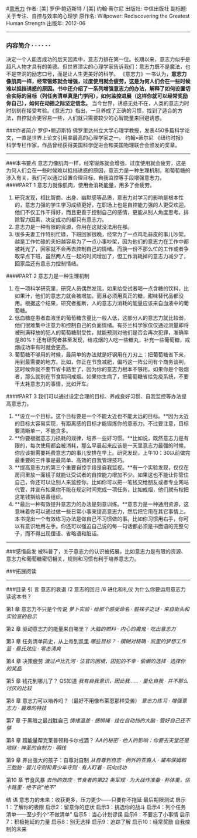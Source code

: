#[意志力](https://https://book.douban.com/subject/10773358/)
作者:  [美] 罗伊·鲍迈斯特 / [美] 约翰·蒂尔尼 
出版社: 中信出版社
副标题: 关于专注、自控与效率的心理学
原作名: Willpower: Rediscovering the Greatest Human Strength
出版年: 2012-06
***
### 内容简介  · · · · · ·
决定一个人能否成功的后天因素中，意志力排在第一位。长期以来，意志力似乎是超凡人物才具有的美德。但世界顶尖的心理学家告诉我们：意志力既不是魔法，也不是空洞的励志口号，而是让人生更美好的科学。
《意志力》一书认为，**意志力像肌肉一样，经常锻炼就会增强，过度使用就会疲劳，这是为何人们会在一些时候难以抵挡诱惑的原因。书中还介绍了一系列增强意志力的办法，解释了如何设置切合实际的目标（列任务清单真是门学问），如何监控进展（这样你就可以经常奖励你自己），如何在动摇之际坚定信念。**
当今世界，诱惑无处不在，人类的意志力时时刻刻在接受考验。《意志力》指出，一旦养成了正确的习惯，找到了适合的方法，自控就会更容易一些，人们就只需要较少的心智能量来回避诱惑。

###作者简介 
罗伊•鲍迈斯特 佛罗里达州立大学心理学教授，发表450多篇科学论文，一直是世界上论文引用率最高的心理学家之一。
约翰•蒂尔尼 《纽约时报》科学专栏作家，作品曾经获得美国科学促进会和美国物理联合会颁发的奖章。

***
###本书要点
意志力像肌肉一样，经常锻炼就会增强，过度使用就会疲劳，这是为何人们会在一些时候难以抵挡诱惑的原因，意志力是一种生理机制，和葡萄糖的涉入有关，我们可以通过设置合理目标、自我监控等手段增强意志力。
####PART 1  意志力就像肌肉，使用会消耗能量，用多了会疲劳。
1. 研究发现，相比智商、出身、幽默感等品质，意志力对学习的影响是根本性的，意志力强的学生学习成绩更好，在职场上也是自控能力强的人更受欢迎，他们不仅工作干得好，而且更善于控制自己的感情，更能从别人角度思考。排除智力因素，决定成功的都只有意志力。
2. 意志力是一种有限的资源，你用在这就没法用在那。
3. 很多夫妻工作特别忙碌，下班回家很晚，经常为了一点鸡毛蒜皮的事儿吵架。越是工作忙碌的夫妇越容易为了一点小事吵架，因为他们的意志力在工作中都被耗光了，回家就不会再去控制自己的情绪。而换一份不那么忙的工作或者争取早点下班，虽然两人在一起的时间增加了，但工作消耗掉的意志力减少了，回家后还有意志力控制情绪。

####PART 2  意志力是一种生理机制
1. 在一项科学研究里，研究人员偶然发现，如果给受试者喝一点含糖的饮料，比如果汁，他们的意志力就会被增加。而且必须用真正的糖，甜味替代品都没用。根据这个结果，研究者推断，人的意志力消耗的能量应该来自血液中的葡萄糖。
2. 低血糖症患者血液里的葡萄糖含量比一般人低，这部分人的意志力就比较弱，他们很难集中注意力和控制自己的负面情绪。有芬兰科学家仅仅通过测量即将被刑满释放的犯人的葡萄糖耐受性，就能预测对他们是否会再次犯罪，准确率是80%！还有研究者甚至发现，给戒烟的人吃一些糖丸，补充一些葡萄糖，戒烟成功率有时就会更高。
3. 葡萄糖不够用的时候，最简单的办法就是好钢用在刀刃上：把葡萄糖省下来，用到最需要的地方。比如，你正在节食减肥，偏巧这一阵公司有个商务谈判，这时候你就不要节省卡路里了，因为你的意志力根本不够用。如果你是个吸烟者，那么就别在节食期间戒烟。如果你生病了，把葡萄糖省给免疫系统，不要干太耗意志力的事情，比如开车。

####PART 3  我们可以通过设定合理的目标、养成良好习惯、自我监控等办法提高意志力。
1. **设立一个目标，这个目标要是一个不能太近也不能太远的目标。**因为太近的目标太容易实现，有距离感的目标才能锻炼你的意志力。不过要注意，目标要清晰单一，不能贪多。
2. **你要根据意志力损耗的规律，培养一些好习惯。**比如说，既然意志力是有限的，每次使用都会被消耗，那么早晨起来应该是一天里意志力最强的时候，你应该把需要耗费意志力的事儿安排在早上。研究发现，上午10：30以前做完最重要的三件事是最简单、高效的自我管理技巧。
3. **提高意志力的第三个重要自控手段是自我监视。**有一个实验发现，仅仅在房间里放一面镜子就能让受试者的自控能力增加不少。如果这也不能让你管住自己，你还可以让别人来监控你。比如你可以把一笔钱交给朋友或者专业网站代管，并宣布如果你不能在规定时间完成一项任务，比如戒烟，他们就有权把这笔钱捐给慈善组织。
4. **最后一种有效提升意志力的办法是刻意训练。**意志力是一种通用资源，这意味着你可以通过做一些日常小事来提高意志力，然后把它用在其它事情上。本书提出一个有效练习办法是做自己不习惯做的事。比如你习惯用右手，你可以有意识地用左手。你还可以强迫自己说的每一句话都必须是书面语的完整句子，而不得出现俚语、省略语和脏话。
***
###感悟启发
被科普了，关于意志力的认识被拓展，比如意志力是有限的资源、意志力和葡萄糖密切相关，规则和习惯有利于培养意志力。

###拓展阅读
***
###目录
引 言
意志的衰退 /2
意志的回归 /6
进化和礼仪
为什么你要运用意志力读这本书？

第1 章 意志力不只是个传说
*萝卜实验 · 给那个感受命名 · 脏袜子之谜 · 来自街头和实验室的启示*

第2 章 驱动意志力的能量来自哪里？
*大脑的燃料 · 内心的魔鬼 · 吃出意志力*

第3 章 任务清单简史，从上帝到凯里
*哪些目标？ · 模糊对精确 · 凯里的梦想工作篮 · 蔡氏效应 · 零态清爽*

第4 章 决策疲劳
*渡过卢比孔河 · 法官的困境，囚犯的不幸 · 偷懒的选择 · 选择你的奖品*

第5 章 钱花到哪儿了？ QS知道
*我有自我意识，因此我…… · 量化自我 · 并不那么讨厌的比较*

第6 章 意志力可以培养吗？（最好不用像布莱恩那样受苦）
*意志力练习 · 增强意志力 · 最难的特技*

第7 章 于黑暗之最战胜自己
*情绪温差 · 捆绑绳 · 挂在自动挡的大脑 · 管好自己还不够*

第8 章 超能量帮克莱普顿和卡尔戒酒？
*AA的秘密 · 他人的影响：你要去天堂还是地狱 · 神圣的自制力 · 明线*

第9 章 养出强大的孩子：自尊对自制
*从自尊到自恋 · 例外的亚裔人 · 黛布保姆和三胞胎 · 婴儿守则和青少年守则 · 有人盯着 · 玩向成功*

第10 章 节食风暴
*去他的效应 · 节食者的第22 条军规 · 为大战作准备 · 称体重，估卡路里 · 绝不说“绝不”*

结 语 意志力的未来：收获更多，压力更少——只要你不拖延
最后期限测试
启示1：了解你的极限
启示2：留意你的症状
启示3：挑选你的战斗
启示4：列个任务清单——至少列个“不做清单”
启示5：当心计划谬误
启示6：不要忘了小事情
启示7：积极拖延的力量
启示8：别无选择
启示9：追踪了解
启示10：经常奖励
自我控制的未来